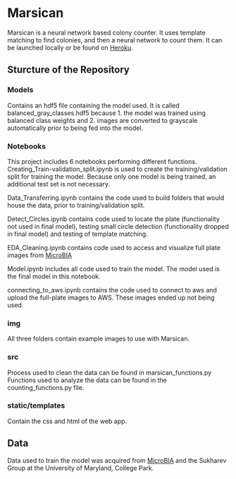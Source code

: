 # Marsican

Marsican is a neural network based colony counter. It uses template matching to find colonies, and then a neural network to count them. It can be launched locally or be found on [Heroku](marsican.herokuapp.com).

## Sturcture of the Repository

### Models

Contains an hdf5 file containing the model used. It is called balanced_gray_classes.hdf5 because 1. the model was trained using balanced class weights and 2. images are converted to grayscale automatically prior to being fed into the model.

### Notebooks
This project includes 6 notebooks performing different functions.
Creating_Train-validation_split.ipynb	is used to create the training/validation split for training the model. Because only one model is being trained, an additional test set is not necessary.

Data_Transferring.ipynb	contains the code used to build folders that would house the data, prior to training/validation split. 

Detect_Circles.ipynb contains code used to locate the plate (functionality not used in final model), testing small circle detection (functionality dropped in final model) and testing of template matching.

EDA_Cleaning.ipynb contains code used to access and visualize full plate images from [MicroBIA](http://www.microbia.org/index.php/resources)

Model.ipynb	includes all code used to train the model. The model used is the final model in this notebook.

connecting_to_aws.ipynb contains the code used to connect to aws and upload the full-plate images to AWS. These images ended up not being used.

### img

All three folders contain example images to use with Marsican.

### src
Process used to clean the data can be found in marsican_functions.py
Functions used to analyze the data can be found in the counting_functions.py file.

### static/templates

Contain the css and html of the web app.

## Data

Data used to train the model was acquired from [MicroBIA](http://www.microbia.org/index.php/resources) and the Sukharev Group at the University of Maryland, College Park.
